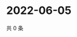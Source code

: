 # 2022-06-05

共 0 条

<!-- BEGIN WEIBO -->
<!-- 最后更新时间 Sun Jun 05 2022 05:14:32 GMT+0800 (China Standard Time) -->

<!-- END WEIBO -->

